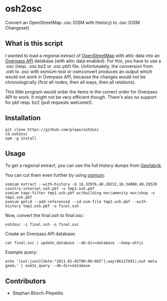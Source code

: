 # osh2osc
Convert an OpenStreetMap .osc (OSM with History) to .osc (OSM Changeset)

## What is this script
I wanted to load a regional extract of [OpenStreetMap](https://openstreetmap.org) with attic data into an [Overpass API](http://overpass-api.de/) database (with attic data enabled). For this, you have to use a .osc (resp. .osc.bz2 or .osc.pbf) file. Unfortunately, the conversion from .osh to .osc with osmium-tool or osmconvert produces an output which would not work in Overpass API, because the changes would not be chronologically (first all nodes, then all ways, then all relations).

This little program would order the items in the correct order for Overpass API to work. It might not be very efficient though. There's also no support for pbf resp. bz2 (pull requests welcome!).

## Installation
```
git clone https://github.com/plepe/osh2osc
cd osh2osc
npm -g install
```

## Usage
To get a regional extract, you can use the full history dumps from [Geofabrik](https://osm-internal.download.geofabrik.de/).

You can cut them even further by using [osmium](https://osmcode.org/osmium-tool/):
```
osmium extract --with-history -b 16.33976,48.20232,16.34088,48.20320 country-internal.osh.pbf -o tmp1.osh.pbf
osmium tags-filter tmp1.osh.pbf wr/building nwr/amenity nwr/shop -o tmp2.osh.pbf
osmium getid --add-referenced --id-osm-file tmp2.osh.pbf --with-history tmp1.osh.pbf -o final.osh
```

Now, convert the final.osh to final.osc:
```
osh2osc -i final.osh -o final.osc
```

Create an Overpass API database:
```
cat final.osc | update_database --db-dir=database --keep-attic
```

Example query:
```
echo '[out:json][date:"2011-01-01T00:00:00Z"];way(86127691);out meta geom;' | osm3s_query --db-dir=database
```

## Contributors
* Stephan Bösch-Plepelits
